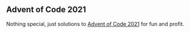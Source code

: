 ## Advent of Code 2021

Nothing special, just solutions to [Advent of Code 2021](https://adventofcode.com/) for fun and profit.